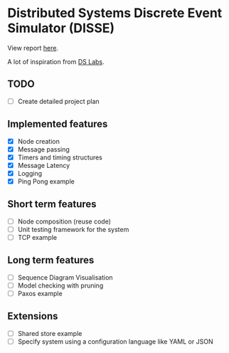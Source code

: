 # Distributed Systems Discrete Event Simulator (DISSE)

View report [here](https://www.overleaf.com/project/640244e50c059ab2d68e51de).

A lot of inspiration from [DS Labs](https://github.com/emichael/dslabs).

## TODO

- [ ] Create detailed project plan

## Implemented features

- [X] Node creation
- [X] Message passing
- [X] Timers and timing structures
- [X] Message Latency
- [X] Logging
- [X] Ping Pong example

## Short term features

- [ ] Node composition (reuse code)
- [ ] Unit testing framework for the system
- [ ] TCP example

## Long term features

- [ ] Sequence Diagram Visualisation
- [ ] Model checking with pruning
- [ ] Paxos example

## Extensions

- [ ] Shared store example
- [ ] Specify system using a configuration language like YAML or JSON
